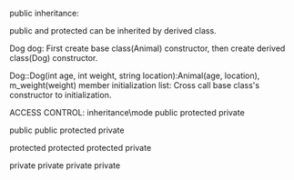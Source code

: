 public inheritance:

public and protected can be inherited by derived class.

Dog dog: First create base class(Animal) constructor, then create derived class(Dog) constructor.

Dog::Dog(int age, int weight, string location):Animal(age, location), m_weight(weight)
member initialization list: Cross call base class's constructor to initialization.

ACCESS CONTROL:
inheritance\mode     public         protected       private

public               public         protected       private

protected            protected      protected       private

private              private        private         private      
